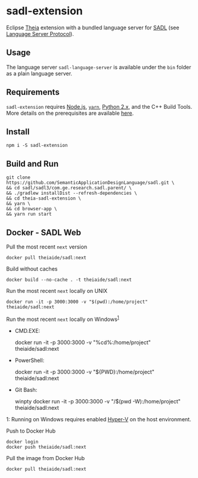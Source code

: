 <!-- markdownlint-disable line-length -->
<!-- markdownlint-disable no-inline-html -->

# sadl-extension

Eclipse [Theia](https://github.com/theia-ide/theia) extension with a bundled language server for [SADL](http://sadl.sourceforge.net) (see [Language Server Protocol](https://github.com/Microsoft/language-server-protocol)).

## Usage

The language server `sadl-language-server` is available under the `bin` folder as a plain language server.

## Requirements

`sadl-extension` requires [Node.js](https://nodejs.org/), [`yarn`](https://yarnpkg.com), [Python 2.x](https://www.python.org/downloads/release/python-2715/), and the C++ Build Tools. More details on the prerequisites are available [here](https://github.com/theia-ide/theia/blob/master/doc/Developing.md#prerequisites).

## Install

    npm i -S sadl-extension

## Build and Run

    git clone https://github.com/SemanticApplicationDesignLanguage/sadl.git \
    && cd sadl/sadl3/com.ge.research.sadl.parent/ \
    && ./gradlew installDist --refresh-dependencies \
    && cd theia-sadl-extension \
    && yarn \
    && cd browser-app \
    && yarn run start

## Docker - SADL Web

Pull the most recent `next` version

    docker pull theiaide/sadl:next

Build without caches

    docker build --no-cache . -t theiaide/sadl:next

Run the most recent `next` locally on UNIX

    docker run -it -p 3000:3000 -v "$(pwd):/home/project" theiaide/sadl:next

Run the most recent `next` locally on Windows<sup>[1](#foot-note-1)</sup>

- CMD.EXE:

    docker run -it -p 3000:3000 -v "%cd%:/home/project" theiaide/sadl:next

- PowerShell:

    docker run -it -p 3000:3000 -v "${PWD}:/home/project" theiaide/sadl:next

- Git Bash:

    winpty docker run -it -p 3000:3000 -v "/$(pwd -W):/home/project" theiaide/sadl:next

<a name="foot-note-1">1</a>: Running on Windows requires enabled [Hyper-V](https://en.wikipedia.org/wiki/Hyper-V) on the host environment.

Push to Docker Hub

    docker login
    docker push theiaide/sadl:next

Pull the image from Docker Hub

    docker pull theiaide/sadl:next
